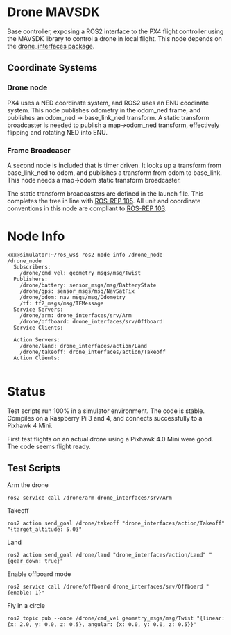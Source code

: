 # Drone MAVSDK
Base controller, exposing a ROS2 interface to the PX4 flight controller using the MAVSDK library to control a drone in local flight.  This node depends on the [drone_interfaces package](https://github.com/slaghuis/drone_interfaces).

## Coordinate Systems
### Drone node
PX4 uses a NED coordinate system, and ROS2 uses an ENU coodinate system. This node publishes odometry in the odom_ned frame, and publishes an odom_ned -> base_link_ned transform.  A static transform broadcaster is needed to publish a map->odom_ned transform, effectively flipping and rotating NED into ENU.  
### Frame Broadcaser
A second node is included that is timer driven.  It looks up a transform from base_link_ned to odom, and publishes a transform from odom to base_link. This node needs a map->odom static transform broadcaster.  

The static transform broadcasters are defined in the launch file. This completes the tree in line with [ROS-REP 105](https://ros.org/reps/rep-0105.html).  All unit and coordinate conventions in this node are compliant to [ROS-REP 103](https://www.ros.org/reps/rep-0103.html).

# Node Info
```
xxx@simulator:~/ros_ws$ ros2 node info /drone_node
/drone_node
  Subscribers:
    /drone/cmd_vel: geometry_msgs/msg/Twist
  Publishers:
    /drone/battery: sensor_msgs/msg/BatteryState
    /drone/gps: sensor_msgs/msg/NavSatFix
    /drone/odom: nav_msgs/msg/Odometry
    /tf: tf2_msgs/msg/TFMessage
  Service Servers:
    /drone/arm: drone_interfaces/srv/Arm
    /drone/offboard: drone_interfaces/srv/Offboard
  Service Clients:  
  
  Action Servers:
    /drone/land: drone_interfaces/action/Land
    /drone/takeoff: drone_interfaces/action/Takeoff
  Action Clients:
  
```
# Status
Test scripts run 100% in a simulator environment.  The code is stable.
Compiles on a Raspberry Pi 3 and 4, and connects successfully to a Pixhawk 4 Mini.

First test flights on an actual drone using a Pixhawk 4.0 Mini were good.  The code seems flight ready. 

## Test Scripts
Arm the drone
```
ros2 service call /drone/arm drone_interfaces/srv/Arm
```

Takeoff
```
ros2 action send_goal /drone/takeoff "drone_interfaces/action/Takeoff" "{target_altitude: 5.0}"
```

Land
```
ros2 action send_goal /drone/land "drone_interfaces/action/Land" "{gear_down: true}"
```

Enable offboard mode
```
ros2 service call /drone/offboard drone_interfaces/srv/Offboard "{enable: 1}"
```

Fly in a circle
```
ros2 topic pub --once /drone/cmd_vel geometry_msgs/msg/Twist "{linear: {x: 2.0, y: 0.0, z: 0.5}, angular: {x: 0.0, y: 0.0, z: 0.5}}"
```
